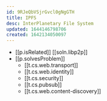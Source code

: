 ```yaml
---
id: 9RJeQbVSjrGvcl0gNgGTH
title: IPFS
desc: InterPlanetary File System
updated: 1644146798706
created: 1642134050097
---
```



- [[p.isRelated]] [[soln.libp2p]]
- [[p.solvesProblem]]
  - [[t.cs.web.transport]]
  - [[t.cs.web.identity]]
  - [[t.cs.security]]
  - [[t.cs.pubsub]]
  - [[t.cs.web.content-discovery]]
